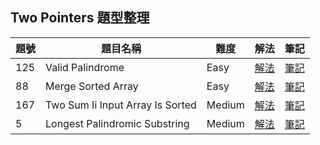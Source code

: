 ## Two Pointers 題型整理

| 題號 | 題目名稱 | 難度 | 解法 | 筆記 |
|------|----------|------|------|------|
| 125 | Valid Palindrome | Easy | [解法](125_valid_palindrome/solution.go) | [筆記](125_valid_palindrome/README.md) |
| 88 | Merge Sorted Array | Easy | [解法](88_merge_sorted_array/solution.go) | [筆記](88_merge_sorted_array/README.md) |
| 167 | Two Sum Ii Input Array Is Sorted | Medium | [解法](167_two_sum_II_input_array_is_sorted/solution.go) | [筆記](167_two_sum_II_input_array_is_sorted/README.md) |
| 5 | Longest Palindromic Substring | Medium | [解法](5_longest_palindromic_substring/solution.go) | [筆記](5_longest_palindromic_substring/README.md) |

